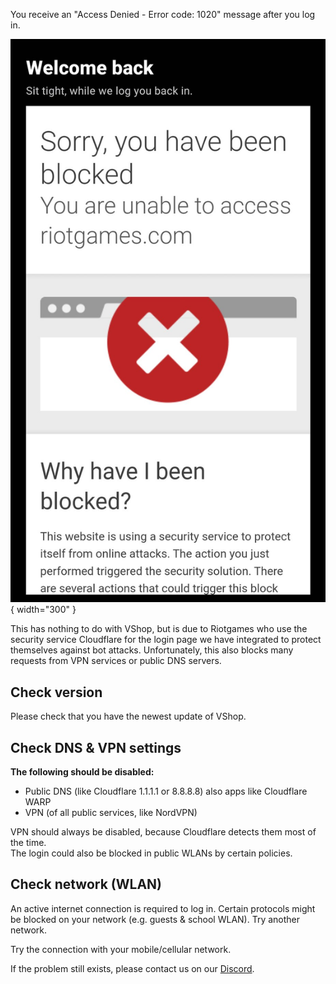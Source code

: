 You receive an "Access Denied - Error code: 1020" message after you log in.  

![Screenshot from the Cloudflare_Access_Denied error message](/assets/access_denied.png){ width="300" }

This has nothing to do with VShop, but is due to Riotgames who use the security service Cloudflare for the login page we have integrated to protect themselves against bot attacks. Unfortunately, this also blocks many requests from VPN services or public DNS servers.

## Check version
Please check that you have the newest update of VShop.

## Check DNS & VPN settings
**The following should be disabled:**<br/>

- Public DNS (like Cloudflare 1.1.1.1 or 8.8.8.8) also apps like Cloudflare WARP
- VPN (of all public services, like NordVPN)

VPN should always be disabled, because Cloudflare detects them most of the time.<br/>
The login could also be blocked in public WLANs by certain policies.

## Check network (WLAN)
An active internet connection is required to log in.
Certain protocols might be blocked on your network (e.g. guests & school WLAN). Try another network. 

Try the connection with your mobile/cellular network.

If the problem still exists, please contact us on our [Discord](https://vshop.one/discord/).
